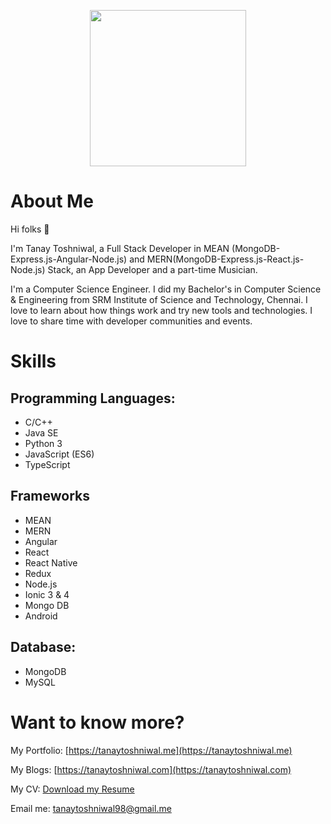 <p align="center">
    <img src="https://tanaytoshniwal.me/assets/images/tanay-head.png" width="250px">
</p>

# About Me
Hi folks :wave: 

I'm Tanay Toshniwal, a Full Stack Developer in MEAN (MongoDB-Express.js-Angular-Node.js) and MERN(MongoDB-Express.js-React.js-Node.js) Stack, an App Developer and a part-time Musician.

I'm a Computer Science Engineer. I did my Bachelor's in Computer Science & Engineering from SRM Institute of Science and Technology, Chennai. I love to learn about how things work and try new tools and technologies. I love to share time with developer communities and events.

# Skills
## Programming Languages:
* C/C++
* Java SE
* Python 3
* JavaScript (ES6)
* TypeScript

## Frameworks
* MEAN
* MERN
* Angular
* React
* React Native
* Redux
* Node.js
* Ionic 3 & 4
* Mongo DB
* Android

## Database:
* MongoDB
* MySQL

# Want to know more?

My Portfolio: [https://tanaytoshniwal.me](https://tanaytoshniwal.me)

My Blogs: [https://tanaytoshniwal.com](https://tanaytoshniwal.com) 

My CV: [Download my Resume](https://tanaytoshniwal.me/assets/tanay-toshniwal-resume.pdf)

Email me: [tanaytoshniwal98@gmail.me](mailto:tanaytoshniwal98@gmail.me) 